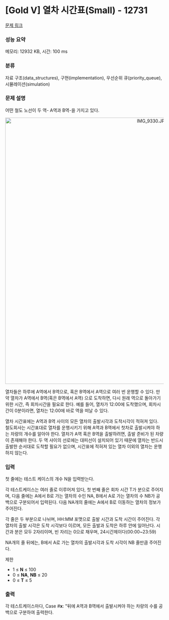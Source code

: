 # [Gold V] 열차 시간표(Small) - 12731 

[문제 링크](https://www.acmicpc.net/problem/12731) 

### 성능 요약

메모리: 12932 KB, 시간: 100 ms

### 분류

자료 구조(data_structures), 구현(implementation), 우선순위 큐(priority_queue), 시뮬레이션(simulation)

### 문제 설명

<p>어떤 철도 노선이 두 역- A역과 B역-을 가지고 있다.</p>

<p> </p>

<p style="text-align: center;"><img alt="IMG_9330.JPG" src="" style="height:846px; width:920px"></p>

<p>열차들은 하루에 A역에서 B역으로, 혹은 B역에서 A역으로 여러 번 운행할 수 있다. 만약 열차가 A역에서 B역(혹은 B역에서 A역) 으로 도착하면, 다시 원래 역으로 돌아가기 위한 시간, 즉 회차시간을 필요로 한다. 예를 들어, 열차가 12:00에 도착했으며, 회차시간이 0분이라면, 열차는 12:00에 바로 역을 떠날 수 있다.</p>

<p>열차 시간표에는 A역과 B역 사이의 모든 열차의 출발시각과 도착시각이 적혀져 있다. 철도회사는 시간표대로 열차를 운행시키기 위해 A역과 B역에서 첫차로 출발시켜야 하는 차량의 개수를 알아야 한다. 열차가 A역 혹은 B역을 출발하려면, 출발 준비가 된 차량이 존재해야 한다. 두 역 사이의 선로에는 대피선이 설치되어 있기 때문에 열차는 반드시 출발한 순서대로 도착할 필요가 없으며, 시간표에 적혀져 있는 열차 이외의 열차는 운행하지 않는다.</p>

### 입력 

 <p>첫 줄에는 테스트 케이스의 개수 N을 입력받는다.</p>

<p>각 테스트케이스는 여러 줄로 이루어져 있다, 첫 번째 줄은 회차 시간 T가 분으로 주어지며, 다음 줄에는 A에서 B로 가는 열차의 수인 NA, B에서 A로 가는 열차의 수 NB가 공백으로 구분되어서 입력된다. 다음 NA개의 줄에는 A에서 B로 이동하는 열차의 정보가 주어진다.</p>

<p>각 줄은 두 부분으로 나뉘며, HH:MM 포맷으로 출발 시간과 도착 시간이 주어진다. 각 열차의 출발 시각은 도착 시각보다 이르며, 모든 출발과 도착은 하루 안에 일어난다. 시간과 분은 모두 2자리이며, 빈 자리는 0으로 채우며, 24시간제이다(00:00~23:59)</p>

<p>NA개의 줄 뒤에는, B에서 A로 가는 열차의 출발시각과 도착 시각이 NB 줄만큼 주어진다.</p>

<p>제한</p>

<ul>
	<li>1 ≤ <strong>N</strong> ≤ 100</li>
	<li>0 ≤ <strong>NA</strong>, <strong>NB</strong> ≤ 20</li>
	<li>0 ≤ <strong>T</strong> ≤ 5</li>
</ul>

### 출력 

 <p>각 테스트케이스마다, Case #<strong>x</strong>: "뒤에 A역과 B역에서 출발시켜야 하는 차량의 수를 공백으로 구분하여 출력한다.</p>

